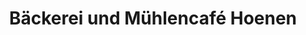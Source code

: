 ---
title: "Bäckerei und Mühlencafé Hoenen"
url: /krefeld/baeckerei-und-muehlencafe-hoenen/
shop: Bäckerei
---